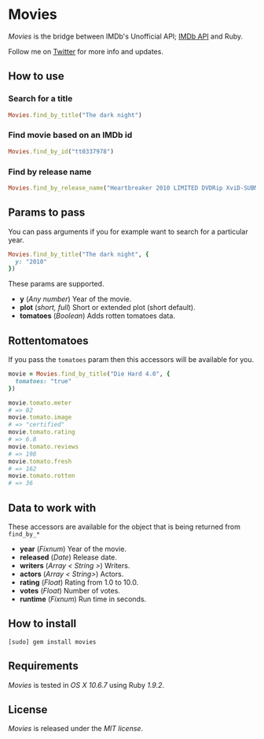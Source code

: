 # Movies

*Movies* is the bridge between IMDb's Unofficial API; [IMDb API](http://imdbapi.com/) and Ruby.

Follow me on [Twitter](http://twitter.com/linusoleander) for more info and updates.

## How to use

### Search for a title

```` ruby
Movies.find_by_title("The dark night")
````

### Find movie based on an IMDb id

```` ruby
Movies.find_by_id("tt0337978")
````

### Find by release name

```` ruby
Movies.find_by_release_name("Heartbreaker 2010 LIMITED DVDRip XviD-SUBMERGE")
````

## Params to pass

You can pass arguments if you for example want to search for a particular year.

```` ruby
Movies.find_by_title("The dark night", {
  y: "2010"
})
````

These params are supported.

- **y** (*Any number*) Year of the movie.
- **plot** (*short, full*) Short or extended plot (short default).
- **tomatoes** (*Boolean*) Adds rotten tomatoes data.

## Rottentomatoes

If you pass the `tomatoes` param then this accessors will be available for you.


```` ruby
movie = Movies.find_by_title("Die Hard 4.0", {
  tomatoes: "true"
})

movie.tomato.meter
# => 82
movie.tomato.image
# => "certified"
movie.tomato.rating
# => 6.8
movie.tomato.reviews
# => 198
movie.tomato.fresh
# => 162
movie.tomato.rotten
# => 36
````

## Data to work with

These accessors are available for the object that is being returned from `find_by_*`

- **year** (*Fixnum*) Year of the movie.
- **released** (*Date*) Release date.
- **writers** (*Array < String >*) Writers.
- **actors** (*Array < String>*) Actors.
- **rating** (*Float*) Rating from 1.0 to 10.0.
- **votes** (*Float*) Number of votes.
- **runtime** (*Fixnum*) Run time in seconds.

## How to install

    [sudo] gem install movies

## Requirements

*Movies* is tested in *OS X 10.6.7* using Ruby *1.9.2*.

## License

*Movies* is released under the *MIT license*.